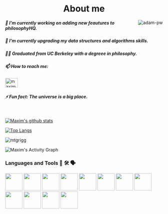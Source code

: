 
<h1 align="center">About me</h1>

<p><img align="right" src="https://github.com/Adam-pw/Adam-pw/blob/main/animation_500_kxa883sd.gif" alt="adam-pw" /></p>


##### 🔭 I’m currently working on adding new feautures to philosophyHQ.
##### 🌱 I’m currently upgrading my data structures and algorithms skills.
##### 🧙‍♂️ Graduated from UC Berkeley with a degreee in philosophy.
##### 📫 How to reach me: 
<a href="https://www.linkedin.com/in/maxim-grigg-42a4451a9/" target="blank"><img align="center"
      src="https://raw.githubusercontent.com/rahuldkjain/github-profile-readme-generator/master/src/images/icons/Social/linked-in-alt.svg"
      alt="maximGrigg" height="30" width="40" /></a>
##### ⚡ Fun fact: The universe is a big place.



  
<br>

[![Maxim's github stats](https://github-readme-stats.vercel.app/api?username=mtgrigg&theme=gruvbox&bg_color=282828&hide_border=true&line=d1a01f&point=c58545)](https://github.com/mtgrigg/github-readme-stats)

[![Top Langs](https://github-readme-stats.vercel.app/api/top-langs/?username=mtgrigg&langs_count=8&theme=gruvbox&bg_color=282828&hide_border=true&line=d1a01f&point=c58545)](https://github.com/mtgrigg/github-readme-stats)



<p><img align="left" src="https://github-readme-streak-stats.herokuapp.com/?user=mtgrigg&theme=gruvbox&bg_color=282828&hide_border=true&line=d1a01f&point=c58545" alt="mtgrigg" /></p>

</br>

![Maxim's Activity Graph](https://activity-graph.herokuapp.com/graph?username=mtgrigg&custom_title=Maxim's%20Contribution%20Graph&theme=gruvbox&bg_color=282828&hide_border=true&line=d1a01f&point=c58545)

<!-- [![Top Langs](https://github-readme-stats.vercel.app/api/top-langs/?username=anuraghazra&layout=compact&theme=vision-friendly-dark&show_icons=true)](https://github.com/mtgrigg/github-readme-stats) -->





<h3 align="left">Languages and Tools 🔬 🛠 🗣 </h3>
<p align="left"> 
 <img src="https://img.shields.io/badge/Python-3776AB?style=for-the-badge&logo=python&logoColor=white" height="55">
 <img src="https://img.shields.io/badge/HTML5-E34F26?style=for-the-badge&logo=html5&logoColor=white" height="55">
 <img src="https://img.shields.io/badge/CSS3-1572B6?style=for-the-badge&logo=css3&logoColor=white" height="55">
 <img src="https://img.shields.io/badge/JavaScript-F7DF1E?style=for-the-badge&logo=javascript&logoColor=black" height="55">
 <img src="https://img.shields.io/badge/Node.js-43853D?style=for-the-badge&logo=node.js&logoColor=white" height="55">
  <img src="https://img.shields.io/badge/Express.js-404D59?style=for-the-badge" height="55">
  <img src="https://img.shields.io/badge/React-20232A?style=for-the-badge&logo=react&logoColor=61DAFB" height="55">
  <img src="https://img.shields.io/badge/Redux-593D88?style=for-the-badge&logo=redux&logoColor=white" height="55">
 <img src="https://img.shields.io/badge/React_Router-CA4245?style=for-the-badge&logo=react-router&logoColor=white" height="55">
  <img src="https://img.shields.io/badge/Flask-000000?style=for-the-badge&logo=flask&logoColor=white" height="55">
  <img src="https://img.shields.io/badge/PostgreSQL-316192?style=for-the-badge&logo=postgresql&logoColor=white" height="55">
  <img src="https://img.shields.io/badge/Heroku-430098?style=for-the-badge&logo=heroku&logoColor=white" height="55">
       
      
    
